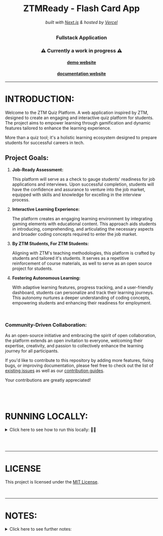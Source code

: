 <!-- Headings -->
<div align="center">
    <h1>ZTMReady - Flash Card App</h1>
    <h6>
        built with <a href="https://nextjs.org">Next.js</a> &
        hosted by <a href="https://vercel.com/">Vercel</a> 
    </h6>
    <h3>Fullstack Application</h3>
    <h3> ⚠ Currently a work in progress ⚠</h3>
  <a href='https://ztm-ready-portfolio-project.vercel.app/', target='_blank'>
    <h4>demo website</h4>
    <h4>documentation website</h4>
  </a>
    <hr>
</div>

<!-- Logo -->
<!-- <p align='center'>
<a href='🎯', target='_blank'>
    <img src="🎯" alt="Demo" title="DemoImage" width="500" height="300">
</a>
</p> -->

<!-- -------------------------------------------------------------------------- -->

# **INTRODUCTION**:

Welcome to the ZTM Quiz Platform. A web application inspired by ZTM, designed to create an engaging and interactive quiz platform for students. The project aims to empower learning through gamification and dynamic features tailored to enhance the learning experience.

More than a quiz tool; it's a holistic learning ecosystem designed to prepare students for successful careers in tech.

## **Project Goals:**

1.  **Job-Ready Assessment:**

    This platform will serve as a check to gauge students' readiness for job applications and interviews. Upon successful completion, students will have the confidence and assurance to venture into the job market, equipped with skills and knowledge for excelling in the interview process.

2.  **Interactive Learning Experience:**

    The platform creates an engaging learning environment by integrating gaming elements with educational content. This approach aids students in introducing, comprehending, and articulating the necessary aspects and broader coding concepts required to enter the job market.

3.  **By ZTM Students, For ZTM Students:**

    Aligning with ZTM's teaching methodologies, this platform is crafted by students and tailored it's students. It serves as a repetitive reinforcement of course materials, as well to serve as an open source project for students.

4.  **Fostering Autonomous Learning:**

    With adaptive learning features, progress tracking, and a user-friendly dashboard, students can personalize and track their learning journeys. This autonomy nurtures a deeper understanding of coding concepts, empowering students and enhancing their readiness for employment.

<br/>

### Community-Driven Collaboration:

As an open-source initiative and embracing the spirit of open collaboration, the platform extends an open invitation to everyone, welcoming their expertise, creativity, and passion to collectively enhance the learning journey for all participants.

If you'd like to contribute to this repository by adding more features, fixing bugs, or improving documentation, please feel free to check out the list of [existing issues](https://ztm-ready-portfolio-project.vercel.app/) as well as our [contribution guides](https://ztm-ready-documentation.vercel.app/ContributionGuides/overview).

Your contributions are greatly appreciated!

## <br/>

<!-- ---------------------------------------------------------------- -->

# **RUNNING LOCALLY:**

<!-- Small container -->
<details>
<summary> Click here to see how to run this locally: 🏃‍♂️ </summary>
<br/>

**Node version 18.x.x**

### Cloning the repository

```shell
git clone https://github.com/DevonGifford/ZTM-Card-Flip.git
```

### Install packages

```shell
npm i
```

### Start the app

```shell
npm run dev
```

<!-- CLOSING DIV -->
</details>

<br><br>

---

# **LICENSE**

This project is licensed under the [MIT License](🎯).

<br/>

---

# **NOTES:**

<details>
<summary> Click here to see further notes: </summary>
<br/>

- This project is for educational purposes only and not affiliated with ZTM.

<!-- CLOSING DIV -->
</details>

<br>
